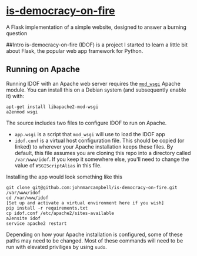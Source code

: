 # [is-democracy-on-fire](http://isdemocracyonfire.com)
A Flask implementation of a simple website, designed to answer a burning question

##Intro
is-democracy-on-fire (IDOF) is a project I started to learn a little bit about Flask, the popular web app framework for Python.

## Running on Apache
Running IDOF with an Apache web server requires the [`mod_wsgi`](https://modwsgi.readthedocs.io/en/develop/) Apache module. You can install this on a Debian system (and subsequently enable it) with:

```shell
apt-get install libapache2-mod-wsgi
a2enmod wsgi
```

The source includes two files to configure IDOF to run on Apache. 
* `app.wsgi` is a script that `mod_wsgi` will use to load the IDOF app
* `idof.conf` is a virtual host configuration file. This should be copied (or linked) to wherever your Apache installation keeps these files. By default, this file assumes you are cloning this repo into a directory called `/var/www/idof`. If you keep it somewhere else, you'll need to change the value of `WSGIScriptAlias` in this file.

Installing the app would look something like this

```shell
git clone git@github.com:johnmarcampbell/is-democracy-on-fire.git /var/www/idof
cd /var/www/idof
[Set up and activate a virtual environment here if you wish]
pip install -r requirements.txt
cp idof.conf /etc/apache2/sites-available
a2ensite idof
service apache2 restart
```

Depending on how your Apache installation is configured, some of these paths may need to be changed. Most of these commands will need to be run with elevated priviliges by using `sudo`.
